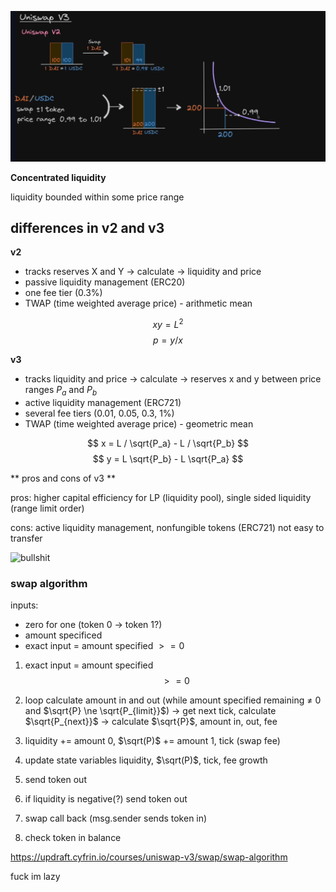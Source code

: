 
![bullshit](./src/uniswapv2.png)

**Concentrated liquidity**

liquidity bounded within some price range

## differences in v2 and v3

**v2**
- tracks reserves X and Y -> calculate -> liquidity and price 
- passive liquidity management (ERC20)
- one fee tier (0.3%)
- TWAP (time weighted average price) - arithmetic mean

$$xy = L^2$$
$$p = y / x $$

**v3**

- tracks liquidity and price -> calculate -> reserves x and y between price ranges $P_a$ and $P_b$
- active liquidity management (ERC721)
- several fee tiers (0.01, 0.05, 0.3, 1%)
- TWAP (time weighted average price) - geometric mean

$$ x = L / \sqrt{P_a} - L / \sqrt{P_b} $$
$$ y = L \sqrt{P_b} - L \sqrt{P_a} $$

** pros and cons of v3 **

pros: higher capital efficiency for LP (liquidity pool), single sided liquidity (range limit order)

cons: active liquidity management, nonfungible tokens (ERC721) not easy to transfer

![bullshit](https://miro.medium.com/v2/resize:fit:1400/0*2rYBagOjy409GnkU)

### swap algorithm 

inputs:
- zero for one (token 0 -> token 1?)
- amount specificed
- exact input = amount specified $>=0$

1. exact input = amount specified $$>=0$$ 
2. loop calculate amount in and out (while amount specified remaining $\ne$ 0 and $\sqrt{P} \ne \sqrt{P_{limit}}$) -> get next tick, calculate $\sqrt{P_{next}}$ -> calculate  $\sqrt{P}$, amount in, out, fee

3. liquidity += amount 0, $\sqrt(P)$ += amount 1, tick (swap fee)
4. update state variables liquidity, $\sqrt(P)$, tick, fee growth
5. send token out
6. if liquidity is negative(?) send token out
7. swap call back (msg.sender sends token in)
8. check token in balance

https://updraft.cyfrin.io/courses/uniswap-v3/swap/swap-algorithm

fuck im lazy